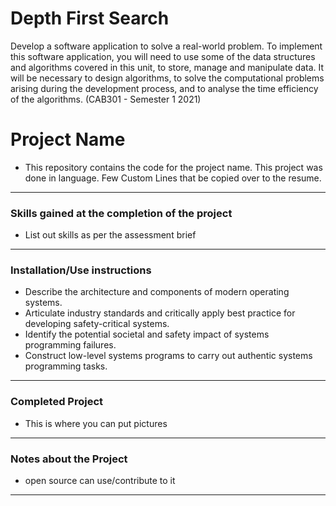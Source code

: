 # Depth First Search

Develop a software application to solve a real-world problem. To implement this software application, you will need to use some of the data structures and algorithms covered in this unit, to store, manage and manipulate data. It will be necessary to design algorithms, to solve the computational problems arising during the development process, and to analyse the time efficiency of the algorithms. (CAB301 - Semester 1 2021)


# Project Name
- This repository contains the code for the project name. This project was done in language. Few Custom Lines that be copied over to the resume.
---
### Skills gained at the completion of the project
- List out skills as per the assessment brief
---
### Installation/Use instructions
-   Describe the architecture and components of modern operating systems.
-   Articulate industry standards and critically apply best practice for developing safety-critical systems.
-   Identify the potential societal and safety impact of systems programming failures.
-   Construct low-level systems programs to carry out authentic systems programming tasks.
---
### Completed Project
- This is where you can put pictures
---
### Notes about the Project
- open source can use/contribute to it
---
